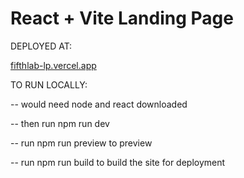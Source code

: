 # React + Vite Landing Page


DEPLOYED AT:

[fifthlab-lp.vercel.app](https://fifthlab-lp.vercel.app/)



TO RUN LOCALLY:

-- would need node and react downloaded

-- then run npm run dev

-- run npm run preview to preview

-- run npm run build to build the site for deployment
